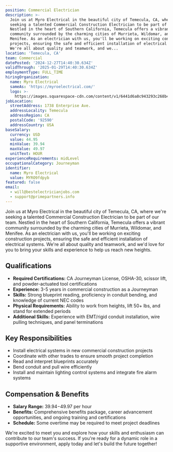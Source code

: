 ```yaml
---
position: Commercial Electrician
description: >-
  Join us at Myro Electrical in the beautiful city of Temecula, CA, where we're
  seeking a talented Commercial Construction Electrician to be part of our team.
  Nestled in the heart of Southern California, Temecula offers a vibrant
  community surrounded by the charming cities of Murrieta, Wildomar, and
  Menifee. As an electrician with us, you'll be working on exciting construction
  projects, ensuring the safe and efficient installation of electrical systems.
  We're all about quality and teamwork, and we...
location: 'Temecula, CA'
team: Commercial
datePosted: '2024-12-27T14:40:30.634Z'
validThrough: '2025-01-29T14:40:30.634Z'
employmentType: FULL_TIME
hiringOrganization:
  name: Myro Electrical
  sameAs: 'https://myroelectrical.com/'
  logo: >-
    https://images.squarespace-cdn.com/content/v1/6441d6a8c943293c268b4359/7b2478ca-3514-499f-80c1-3a92bb142f0c/curve__1_-removebg-preview.png?format=1500w
jobLocation:
  streetAddress: 1738 Enterprise Ave.
  addressLocality: Temecula
  addressRegion: CA
  postalCode: '92590'
  addressCountry: USA
baseSalary:
  currency: USD
  value: 44.95
  minValue: 39.94
  maxValue: 49.97
  unitText: HOUR
experienceRequirements: midLevel
occupationalCategory: Journeyman
identifier:
  name: Myro Electrical
  value: MYRO9fdpyb
featured: false
email:
  - will@bestelectricianjobs.com
  - support@primepartners.info
---
```




Join us at Myro Electrical in the beautiful city of Temecula, CA, where we're seeking a talented Commercial Construction Electrician to be part of our team. Nestled in the heart of Southern California, Temecula offers a vibrant community surrounded by the charming cities of Murrieta, Wildomar, and Menifee. As an electrician with us, you'll be working on exciting construction projects, ensuring the safe and efficient installation of electrical systems. We're all about quality and teamwork, and we'd love for you to bring your skills and experience to help us reach new heights.

## Qualifications

- **Required Certifications:** CA Journeyman License, OSHA-30, scissor lift, and powder-actuated tool certifications
- **Experience:** 3-5 years in commercial construction as a Journeyman
- **Skills:** Strong blueprint reading, proficiency in conduit bending, and knowledge of current NEC codes
- **Physical Requirements:** Ability to work from heights, lift 50+ lbs, and stand for extended periods
- **Additional Skills:** Experience with EMT/rigid conduit installation, wire pulling techniques, and panel terminations

## Key Responsibilities

- Install electrical systems in new commercial construction projects
- Coordinate with other trades to ensure smooth project completion
- Read and interpret blueprints accurately
- Bend conduit and pull wire efficiently
- Install and maintain lighting control systems and integrate fire alarm systems

## Compensation & Benefits

- **Salary Range:** $39.94-$49.97 per hour
- **Benefits:** Comprehensive benefits package, career advancement opportunities, and ongoing training and certifications
- **Schedule:** Some overtime may be required to meet project deadlines

We're excited to meet you and explore how your skills and enthusiasm can contribute to our team's success. If you're ready for a dynamic role in a supportive environment, apply today and let's build the future together!
